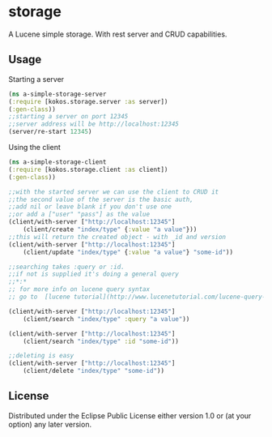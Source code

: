 # storage

A Lucene simple storage. With rest server and CRUD capabilities.

## Usage
Starting a server
```clojure
(ns a-simple-storage-server
(:require [kokos.storage.server :as server])
(:gen-class))
;;starting a server on port 12345
;;server address will be http://localhost:12345
(server/re-start 12345)
```
Using the client
```clojure
(ns a-simple-storage-client
(:require [kokos.storage.client :as client])
(:gen-class))

;;with the started server we can use the client to CRUD it
;;the second value of the server is the basic auth, 
;;add nil or leave blank if you don't use one
;;or add a ["user" "pass"] as the value
(client/with-server ["http://localhost:12345"]
	(client/create "index/type" {:value "a value"}))
;;this will return the created object - with _id and version
(client/with-server ["http://localhost:12345"]
	(client/update "index/type" {:value "a value"} "some-id"))

;;searching takes :query or :id. 
;;if not is supplied it's doing a general query
;;*:*
;; for more info on lucene query syntax
;; go to  [lucene tutorial](http://www.lucenetutorial.com/lucene-query-syntax.html)

(client/with-server ["http://localhost:12345"]
	(client/search "index/type" :query "a value"))

(client/with-server ["http://localhost:12345"]
	(client/search "index/type" :id "some-id"))

;;deleting is easy
(client/with-server ["http://localhost:12345"]
	(client/delete "index/type" "some-id"))

```


## License

Distributed under the Eclipse Public License either version 1.0 or (at
your option) any later version.
